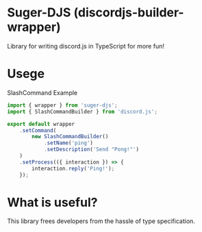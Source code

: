 # Suger-DJS (discordjs-builder-wrapper)

Library for writing discord.js in TypeScript for more fun!

# Usege

SlashCommand Example

```typescript
import { wrapper } from 'suger-djs';
import { SlashCommandBuilder } from 'discord.js';

export default wrapper
	.setCommand(
        new SlashCommandBuilder()
            .setName('ping')
            .setDescription('Send "Pong!"')
    )
	.setProcess(({ interaction }) => {
		interaction.reply('Ping!');
	});
```

# What is useful?

This library frees developers from the hassle of type specification.